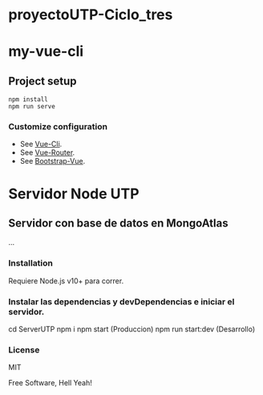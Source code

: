 # proyectoUTP-Ciclo_tres
# my-vue-cli

## Project setup
```
npm install
npm run serve
```

### Customize configuration
- See [Vue-Cli](https://cli.vuejs.org/config/).
- See [Vue-Router](https://router.vuejs.org/).
- See [Bootstrap-Vue](https://bootstrap-vue.org/).

# Servidor Node UTP

## Servidor con base de datos en MongoAtlas
...

### Installation
Requiere Node.js v10+ para correr.

### Instalar las dependencias y devDependencias e iniciar el servidor.

cd ServerUTP
npm i
npm start (Produccion)
npm run start:dev (Desarrollo)

### License
MIT

Free Software, Hell Yeah!
